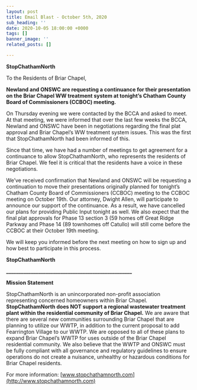 ```yaml
---
layout: post
title: Email Blast - October 5th, 2020
sub_heading: ''
date: 2020-10-05 18:00:00 +0000
tags: []
banner_image: ''
related_posts: []

---
```

**StopChathamNorth**

To the Residents of Briar Chapel,

**Newland and ONSWC are requesting a continuance for their presentation on the Briar Chapel WW treatment system at tonight’s Chatham County Board of Commissioners (CCBOC) meeting.**

On Thursday evening we were contacted by the BCCA and asked to meet. At that meeting, we were informed that over the last few weeks the BCCA, Newland and ONSWC have been in negotiations regarding the final plat approval and Briar Chapel’s WW treatment system issues. This was the first that StopChathamNorth had been informed of this.

Since that time, we have had a number of meetings to get agreement for a continuance to allow StopChathamNorth, who represents the residents of Briar Chapel. We feel it is critical that the residents have a voice in these negotiations.

We’ve received confirmation that Newland and ONSWC will be requesting a continuation to move their presentations originally planned for tonight’s Chatham County Board of Commissioners (CCBOC) meeting to the CCBOC meeting on October 19th. Our attorney, Dwight Allen, will participate to announce our support of the continuance. As a result, we have cancelled our plans for providing Public Input tonight as well. We also expect that the final plat approvals for Phase 13 section 3 (59 homes off Great Ridge Parkway and Phase 14 (89 townhomes off Catullo) will still come before the CCBOC at their October 19th meeting.

We will keep you informed before the next meeting on how to sign up and how best to participate in this process.

**StopChathamNorth**

**___________________________________________________**

**Mission Statement**

StopChathamNorth is an unincorporated non-profit association representing concerned homeowners within Briar Chapel. **StopChathamNorth does NOT support a regional wastewater treatment plant within the residential community of Briar Chapel.** We are aware that there are several new communities surrounding Briar Chapel that are planning to utilize our WWTP, in addition to the current proposal to add Fearrington Village to our WWTP. We are opposed to all of these plans to expand Briar Chapel’s WWTP for uses outside of the Briar Chapel residential community. We also believe that the WWTP and ONSWC must be fully compliant with all governance and regulatory guidelines to ensure operations do not create a nuisance, unhealthy or hazardous conditions for Briar Chapel residents.

For more information: [www.stopchathamnorth.com](http://www.stopchathamnorth.com)